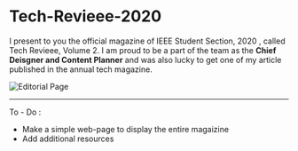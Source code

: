 # Tech-Revieee-2020

I present to you the official magazine of IEEE Student Section, 2020 , called Tech Revieee, Volume 2.
I am proud to be a part of the team as the **Chief Deisgner and Content Planner** and was also lucky to get one of my article published in the annual tech magazine.

![Editorial Page](https://github.com/Jash-2000/Tech-Revieee-2020/blob/master/Final%20Design/Page_1)

---
To - Do :
  * Make a simple web-page to display the entire magaizine
  * Add additional resources

